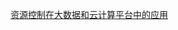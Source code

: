 [资源控制在大数据和云计算平台中的应用](https://mp.weixin.qq.com/s?src=11&timestamp=1603160287&ver=2655&signature=dcWpNFgpNqS9pfvPYXBfrszNxQQAPLxcadCrN8In9tSvAPlqqcSj0Zr17ZKF0UlCronvviKXmNNh3eCgui3NeTSbSQgBnhH6ItVSp87bXsz1ySK3eioh*XlIQfkzU-6M&new=1)
